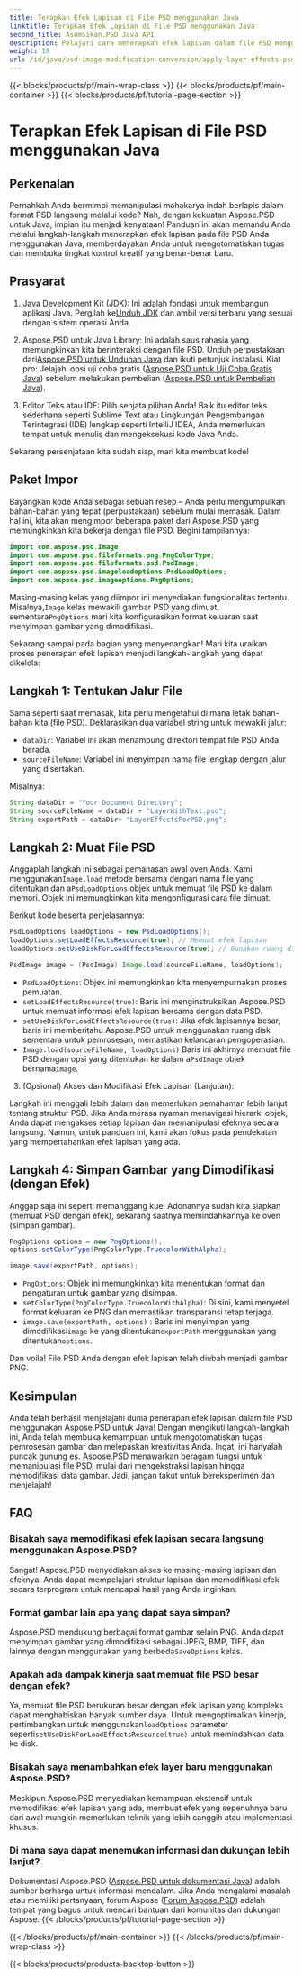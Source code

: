 ```yaml
---
title: Terapkan Efek Lapisan di File PSD menggunakan Java
linktitle: Terapkan Efek Lapisan di File PSD menggunakan Java
second_title: Asumsikan.PSD Java API
description: Pelajari cara menerapkan efek lapisan dalam file PSD menggunakan Aspose.PSD untuk Java. Tutorial ini mencakup memuat PSD, mengakses lapisan, dan menyimpan gambar yang dimodifikasi.
weight: 19
url: /id/java/psd-image-modification-conversion/apply-layer-effects-psd-files/
---
```


{{< blocks/products/pf/main-wrap-class >}}
{{< blocks/products/pf/main-container >}}
{{< blocks/products/pf/tutorial-page-section >}}

# Terapkan Efek Lapisan di File PSD menggunakan Java

## Perkenalan

Pernahkah Anda bermimpi memanipulasi mahakarya indah berlapis dalam format PSD langsung melalui kode? Nah, dengan kekuatan Aspose.PSD untuk Java, impian itu menjadi kenyataan! Panduan ini akan memandu Anda melalui langkah-langkah menerapkan efek lapisan pada file PSD Anda menggunakan Java, memberdayakan Anda untuk mengotomatiskan tugas dan membuka tingkat kontrol kreatif yang benar-benar baru. 

## Prasyarat

1.  Java Development Kit (JDK): Ini adalah fondasi untuk membangun aplikasi Java. Pergilah ke[Unduh JDK](https://www.oracle.com/java/technologies/javase/downloads/) dan ambil versi terbaru yang sesuai dengan sistem operasi Anda.

2.  Aspose.PSD untuk Java Library: Ini adalah saus rahasia yang memungkinkan kita berinteraksi dengan file PSD. Unduh perpustakaan dari[Aspose.PSD untuk Unduhan Java](https://releases.aspose.com/psd/java/) dan ikuti petunjuk instalasi. Kiat pro: Jelajahi opsi uji coba gratis ([Aspose.PSD untuk Uji Coba Gratis Java](https://releases.aspose.com/)) sebelum melakukan pembelian ([Aspose.PSD untuk Pembelian Java](https://purchase.aspose.com/buy)).

3. Editor Teks atau IDE: Pilih senjata pilihan Anda! Baik itu editor teks sederhana seperti Sublime Text atau Lingkungan Pengembangan Terintegrasi (IDE) lengkap seperti IntelliJ IDEA, Anda memerlukan tempat untuk menulis dan mengeksekusi kode Java Anda.

Sekarang persenjataan kita sudah siap, mari kita membuat kode!

## Paket Impor

Bayangkan kode Anda sebagai sebuah resep – Anda perlu mengumpulkan bahan-bahan yang tepat (perpustakaan) sebelum mulai memasak. Dalam hal ini, kita akan mengimpor beberapa paket dari Aspose.PSD yang memungkinkan kita bekerja dengan file PSD. Begini tampilannya:

```java
import com.aspose.psd.Image;
import com.aspose.psd.fileformats.png.PngColorType;
import com.aspose.psd.fileformats.psd.PsdImage;
import com.aspose.psd.imageloadoptions.PsdLoadOptions;
import com.aspose.psd.imageoptions.PngOptions;
```

 Masing-masing kelas yang diimpor ini menyediakan fungsionalitas tertentu. Misalnya,`Image` kelas mewakili gambar PSD yang dimuat, sementara`PngOptions` mari kita konfigurasikan format keluaran saat menyimpan gambar yang dimodifikasi.

Sekarang sampai pada bagian yang menyenangkan! Mari kita uraikan proses penerapan efek lapisan menjadi langkah-langkah yang dapat dikelola:

## Langkah 1: Tentukan Jalur File

Sama seperti saat memasak, kita perlu mengetahui di mana letak bahan-bahan kita (file PSD). Deklarasikan dua variabel string untuk mewakili jalur:

- `dataDir`: Variabel ini akan menampung direktori tempat file PSD Anda berada. 
- `sourceFileName`: Variabel ini menyimpan nama file lengkap dengan jalur yang disertakan.

Misalnya:

```java
String dataDir = "Your Document Directory";
String sourceFileName = dataDir + "LayerWithText.psd";
String exportPath = dataDir+ "LayerEffectsForPSD.png";
```

## Langkah 2: Muat File PSD

 Anggaplah langkah ini sebagai pemanasan awal oven Anda. Kami menggunakan`Image.load` metode bersama dengan nama file yang ditentukan dan a`PsdLoadOptions` objek untuk memuat file PSD ke dalam memori. Objek ini memungkinkan kita mengonfigurasi cara file dimuat.

Berikut kode beserta penjelasannya:

```java
PsdLoadOptions loadOptions = new PsdLoadOptions();
loadOptions.setLoadEffectsResource(true); // Memuat efek lapisan
loadOptions.setUseDiskForLoadEffectsResource(true); // Gunakan ruang disk untuk efek besar

PsdImage image = (PsdImage) Image.load(sourceFileName, loadOptions);
```

- `PsdLoadOptions`: Objek ini memungkinkan kita menyempurnakan proses pemuatan.
- `setLoadEffectsResource(true)`: Baris ini menginstruksikan Aspose.PSD untuk memuat informasi efek lapisan bersama dengan data PSD. 
- `setUseDiskForLoadEffectsResource(true)`: Jika efek lapisannya besar, baris ini memberitahu Aspose.PSD untuk menggunakan ruang disk sementara untuk pemrosesan, memastikan kelancaran pengoperasian.
- `Image.load(sourceFileName, loadOptions)` Baris ini akhirnya memuat file PSD dengan opsi yang ditentukan ke dalam a`PsdImage` objek bernama`image`.

3. (Opsional) Akses dan Modifikasi Efek Lapisan (Lanjutan):

Langkah ini menggali lebih dalam dan memerlukan pemahaman lebih lanjut tentang struktur PSD. Jika Anda merasa nyaman menavigasi hierarki objek, Anda dapat mengakses setiap lapisan dan memanipulasi efeknya secara langsung. Namun, untuk panduan ini, kami akan fokus pada pendekatan yang mempertahankan efek lapisan yang ada.
## Langkah 4: Simpan Gambar yang Dimodifikasi (dengan Efek)

Anggap saja ini seperti memanggang kue! Adonannya sudah kita siapkan (memuat PSD dengan efek), sekarang saatnya memindahkannya ke oven (simpan gambar). 

```java
PngOptions options = new PngOptions();
options.setColorType(PngColorType.TruecolorWithAlpha);

image.save(exportPath, options);
```

- `PngOptions`: Objek ini memungkinkan kita menentukan format dan pengaturan untuk gambar yang disimpan.
- `setColorType(PngColorType.TruecolorWithAlpha)`: Di sini, kami menyetel format keluaran ke PNG dan memastikan transparansi tetap terjaga.
- `image.save(exportPath, options)` : Baris ini menyimpan yang dimodifikasi`image` ke yang ditentukan`exportPath` menggunakan yang ditentukan`options`.

Dan voila! File PSD Anda dengan efek lapisan telah diubah menjadi gambar PNG.

## Kesimpulan

Anda telah berhasil menjelajahi dunia penerapan efek lapisan dalam file PSD menggunakan Aspose.PSD untuk Java! Dengan mengikuti langkah-langkah ini, Anda telah membuka kemampuan untuk mengotomatiskan tugas pemrosesan gambar dan melepaskan kreativitas Anda. Ingat, ini hanyalah puncak gunung es. Aspose.PSD menawarkan beragam fungsi untuk memanipulasi file PSD, mulai dari mengekstraksi lapisan hingga memodifikasi data gambar. Jadi, jangan takut untuk bereksperimen dan menjelajah!

## FAQ

### Bisakah saya memodifikasi efek lapisan secara langsung menggunakan Aspose.PSD?
Sangat! Aspose.PSD menyediakan akses ke masing-masing lapisan dan efeknya. Anda dapat mempelajari struktur lapisan dan memodifikasi efek secara terprogram untuk mencapai hasil yang Anda inginkan. 

### Format gambar lain apa yang dapat saya simpan?
 Aspose.PSD mendukung berbagai format gambar selain PNG. Anda dapat menyimpan gambar yang dimodifikasi sebagai JPEG, BMP, TIFF, dan lainnya dengan menggunakan yang berbeda`SaveOptions` kelas.

### Apakah ada dampak kinerja saat memuat file PSD besar dengan efek?
 Ya, memuat file PSD berukuran besar dengan efek lapisan yang kompleks dapat menghabiskan banyak sumber daya. Untuk mengoptimalkan kinerja, pertimbangkan untuk menggunakan`loadOptions` parameter seperti`setUseDiskForLoadEffectsResource(true)` untuk memindahkan data ke disk.

### Bisakah saya menambahkan efek layer baru menggunakan Aspose.PSD?
Meskipun Aspose.PSD menyediakan kemampuan ekstensif untuk memodifikasi efek lapisan yang ada, membuat efek yang sepenuhnya baru dari awal mungkin memerlukan teknik yang lebih canggih atau implementasi khusus.

### Di mana saya dapat menemukan informasi dan dukungan lebih lanjut?
Dokumentasi Aspose.PSD ([Aspose.PSD untuk dokumentasi Java](https://reference.aspose.com/psd/java/)) adalah sumber berharga untuk informasi mendalam. Jika Anda mengalami masalah atau memiliki pertanyaan, forum Aspose ([Forum Aspose.PSD](https://forum.aspose.com/c/psd/34)) adalah tempat yang bagus untuk mencari bantuan dari komunitas dan dukungan Aspose.
{{< /blocks/products/pf/tutorial-page-section >}}

{{< /blocks/products/pf/main-container >}}
{{< /blocks/products/pf/main-wrap-class >}}

{{< blocks/products/products-backtop-button >}}
